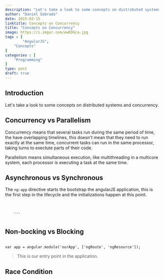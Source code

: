 ```yaml
---
description: "Let's take a look to some concepts on distributed systems and concurrency."
author: "Daniel Sobrado"
date: 2015-03-15
linktitle: Concepts on Concurrency
title: "Concepts on Concurrency"
image: https://i.imgur.com/ewEDGca.jpg
tags : [
    	"AngularJS",
	"Concepts"
]
categories : [
	"Programming"
]
type: post
draft: true
---
```


## Introduction

Let's take a look to some concepts on distributed systems and concurrency.

## Concurrency vs Parallelism

Concurrency means that several tasks run during the same period of time, the have overlapping timelines, this doesn't mean that they need to run exactly at the same time, concurrent tasks can run in the same processor, taking turns to exectute parts of their code.

Parallelism means simultaneous execution, like multithreading in a multicore system, each processor is executing a task at the same time.

## Asynchronous vs Synchronous

The `ng-app` directive starts the bootstrap the angularJS application, this is the first step in the lifecycle and the initializations happen at this point.

<pre><code class="language-css">
    <html ng-app="ourApp">
    ...
    </html>
</code></pre>

## Non-bocking vs Blocking

<pre><code class="language-javascript">
var app = angular.module('ourApp', ['ngRoute', 'ngResource']);
</code></pre>

> This is our entry point in the application.

## Race Condition

